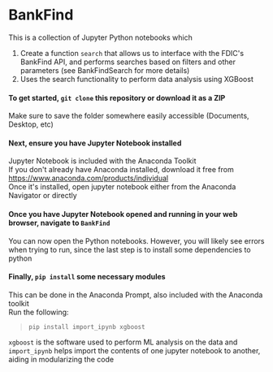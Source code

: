 # BankFind
This is a collection of Jupyter Python notebooks which 
1. Create a function ```search``` that allows us to interface with the FDIC's BankFind API, and performs searches based on filters and other parameters (see BankFindSearch for more details)
2. Uses the search functionality to perform data analysis using XGBoost
#### To get started, ```git clone``` this repository or download it as a ZIP
Make sure to save the folder somewhere easily accessible (Documents, Desktop, etc)
#### Next, ensure you have Jupyter Notebook installed
Jupyter Notebook is included with the Anaconda Toolkit\
If you don't already have Anaconda installed, download it free from https://www.anaconda.com/products/individual \
Once it's installed, open jupyter notebook either from the Anaconda Navigator or directly
#### Once you have Jupyter Notebook opened and running in your web browser,  navigate to ```BankFind```
You can now open the Python notebooks. However, you will likely see errors when trying to run, since the last step is to install some dependencies to python
#### Finally, ```pip install``` some necessary modules
This can be done in the Anaconda Prompt, also included with the Anaconda toolkit\
Run the following:

>```pip install import_ipynb xgboost```

```xgboost``` is the software used to perform ML analysis on the data and ```import_ipynb``` helps import the contents of one jupyter notebook to another, aiding in modularizing the code 

